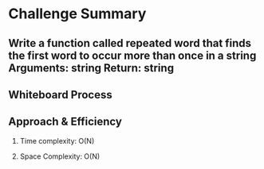 # Challenge Summary
<!-- Description of the challenge -->

## Write a function called repeated word that finds the first word to occur more than once in a string Arguments: string Return: string

## Whiteboard Process

<!-- Embedded whiteboard image -->

## Approach & Efficiency

<!-- What approach did you take? Why? What is the Big O space/time for this approach? -->

1. Time complexity: O(N)

2. Space Complexity: O(N)
